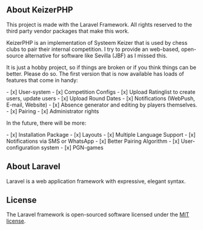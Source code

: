 ## About KeizerPHP
<p>This project is made with the Laravel Framework. All rights reserved to the third party vendor packages that make this work.</p>
<p>KeizerPHP is an implementation of Systeem Keizer that is used by chess clubs to pair their internal competition. I try to provide an web-based, open-source alternative for software like Sevilla (JBF) as I missed this.</p>
<p>It is just a hobby project, so if things are broken or if you think things can be better. Please do so. The first version that is now available has loads of features that come in handy:</p>
- [x] User-system
- [x] Competition Configs
- [x] Upload Ratinglist to create users, update users
- [x] Upload Round Dates
- [x] Notifications (WebPush, E-mail, Website)
- [x] Absence generator and editing by players themselves.
- [x] Pairing
- [x] Administrator rights

<p>In the future, there will be more:</p>
- [x] Installation Package
- [x] Layouts
- [x] Multiple Language Support
- [x] Notifications via SMS or WhatsApp
- [x] Better Pairing Algorithm
- [x] User-configuration system
- [x] PGN-games


## About Laravel

Laravel is a web application framework with expressive, elegant syntax. 

## License

The Laravel framework is open-sourced software licensed under the [MIT license](https://opensource.org/licenses/MIT).

